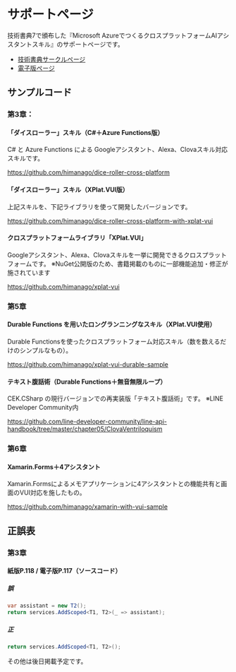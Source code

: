 # サポートページ

技術書典7で頒布した『Microsoft AzureでつくるクロスプラットフォームAIアシスタントスキル』のサポートページです。

- [技術書典サークルページ](https://techbookfest.org/event/tbf07/circle/5069404383477760)
- [電子版ページ](https://himanago.booth.pm/items/1572343)


## サンプルコード

### 第3章：

#### 「ダイスローラー」スキル（C#＋Azure Functions版）
C# と Azure Functions による Googleアシスタント、Alexa、Clovaスキル対応スキルです。

https://github.com/himanago/dice-roller-cross-platform

#### 「ダイスローラー」スキル（XPlat.VUI版）

上記スキルを、下記ライブラリを使って開発したバージョンです。

https://github.com/himanago/dice-roller-cross-platform-with-xplat-vui

#### クロスプラットフォームライブラリ「XPlat.VUI」

Googleアシスタント、Alexa、Clovaスキルを一挙に開発できるクロスプラットフォームです。
※NuGet公開版のため、書籍掲載のものに一部機能追加・修正が施されています

https://github.com/himanago/xplat-vui


### 第5章

#### Durable Functions を用いたロングランニングなスキル（XPlat.VUI使用）

Durable Functionsを使ったクロスプラットフォーム対応スキル（数を数えるだけのシンプルなもの）。

https://github.com/himanago/xplat-vui-durable-sample

#### テキスト腹話術（Durable Functions＋無音無限ループ）

CEK.CSharp の現行バージョンでの再実装版「テキスト腹話術」です。
※LINE Developer Community内

https://github.com/line-developer-community/line-api-handbook/tree/master/chapter05/ClovaVentriloquism

### 第6章

#### Xamarin.Forms＋4アシスタント

Xamarin.Formsによるメモアプリケーションに4アシスタントとの機能共有と画面のVUI対応を施したもの。

https://github.com/himanago/xamarin-with-vui-sample

## 正誤表

### 第3章

#### 紙版P.118 / 電子版P.117（ソースコード）

##### 誤

```cs
var assistant = new T2();
return services.AddScoped<T1, T2>(_ => assistant);
```

##### 正

```cs
return services.AddScoped<T1, T2>();
```

その他は後日掲載予定です。